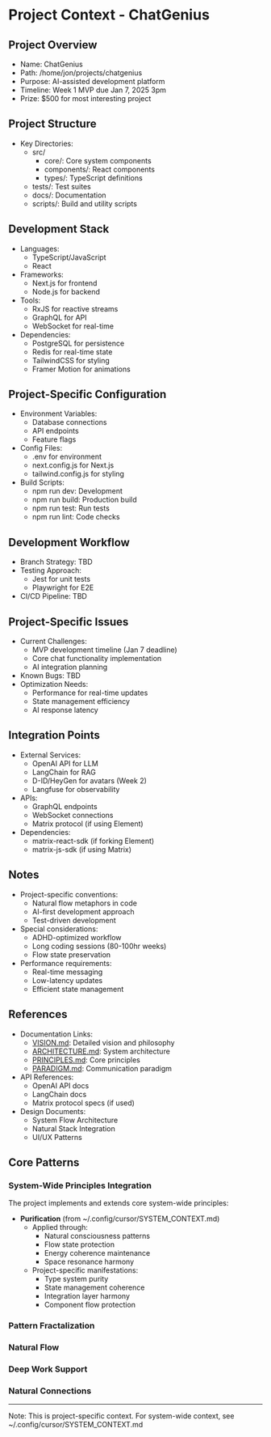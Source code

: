 # Project Context - ChatGenius

## Project Overview
- Name: ChatGenius
- Path: /home/jon/projects/chatgenius
- Purpose: AI-assisted development platform
- Timeline: Week 1 MVP due Jan 7, 2025 3pm
- Prize: $500 for most interesting project

## Project Structure
- Key Directories:
  - src/
    - core/: Core system components
    - components/: React components
    - types/: TypeScript definitions
  - tests/: Test suites
  - docs/: Documentation
  - scripts/: Build and utility scripts

## Development Stack
- Languages:
  - TypeScript/JavaScript
  - React
- Frameworks:
  - Next.js for frontend
  - Node.js for backend
- Tools:
  - RxJS for reactive streams
  - GraphQL for API
  - WebSocket for real-time
- Dependencies:
  - PostgreSQL for persistence
  - Redis for real-time state
  - TailwindCSS for styling
  - Framer Motion for animations

## Project-Specific Configuration
- Environment Variables:
  - Database connections
  - API endpoints
  - Feature flags
- Config Files:
  - .env for environment
  - next.config.js for Next.js
  - tailwind.config.js for styling
- Build Scripts:
  - npm run dev: Development
  - npm run build: Production build
  - npm run test: Run tests
  - npm run lint: Code checks

## Development Workflow
- Branch Strategy: TBD
- Testing Approach:
  - Jest for unit tests
  - Playwright for E2E
- CI/CD Pipeline: TBD

## Project-Specific Issues
- Current Challenges:
  - MVP development timeline (Jan 7 deadline)
  - Core chat functionality implementation
  - AI integration planning
- Known Bugs: TBD
- Optimization Needs:
  - Performance for real-time updates
  - State management efficiency
  - AI response latency

## Integration Points
- External Services:
  - OpenAI API for LLM
  - LangChain for RAG
  - D-ID/HeyGen for avatars (Week 2)
  - Langfuse for observability
- APIs:
  - GraphQL endpoints
  - WebSocket connections
  - Matrix protocol (if using Element)
- Dependencies:
  - matrix-react-sdk (if forking Element)
  - matrix-js-sdk (if using Matrix)

## Notes
- Project-specific conventions:
  - Natural flow metaphors in code
  - AI-first development approach
  - Test-driven development
- Special considerations:
  - ADHD-optimized workflow
  - Long coding sessions (80-100hr weeks)
  - Flow state preservation
- Performance requirements:
  - Real-time messaging
  - Low-latency updates
  - Efficient state management

## References
- Documentation Links:
  - [VISION.md](VISION.md): Detailed vision and philosophy
  - [ARCHITECTURE.md](ARCHITECTURE.md): System architecture
  - [PRINCIPLES.md](PRINCIPLES.md): Core principles
  - [PARADIGM.md](PARADIGM.md): Communication paradigm
- API References:
  - OpenAI API docs
  - LangChain docs
  - Matrix protocol specs (if used)
- Design Documents:
  - System Flow Architecture
  - Natural Stack Integration
  - UI/UX Patterns

## Core Patterns

### System-Wide Principles Integration
The project implements and extends core system-wide principles:

- **Purification** (from ~/.config/cursor/SYSTEM_CONTEXT.md)
  - Applied through:
    - Natural consciousness patterns
    - Flow state protection
    - Energy coherence maintenance
    - Space resonance harmony
  - Project-specific manifestations:
    - Type system purity
    - State management coherence
    - Integration layer harmony
    - Component flow protection

### Pattern Fractalization

### Natural Flow

### Deep Work Support

### Natural Connections

---
Note: This is project-specific context. For system-wide context, see ~/.config/cursor/SYSTEM_CONTEXT.md 